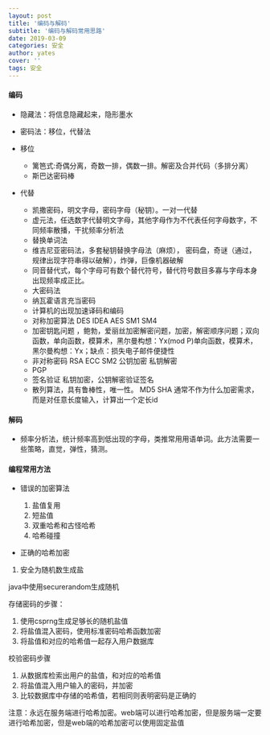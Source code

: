 ```yaml
---
layout: post
title: '编码与解码'
subtitle: '编码与解码常用思路'
date: 2019-03-09
categories: 安全
author: yates
cover: ''
tags: 安全
---
```

 
#### 编码

- 隐藏法：将信息隐藏起来，隐形墨水
- 密码法：移位，代替法

- 移位
    - 篱笆式:奇偶分离，奇数一排，偶数一排。解密及合并代码（多排分离）
    - 斯巴达密码棒
- 代替
    - 凯撒密码，明文字母，密码字母（秘钥）。一对一代替
    - 虚元法，任选数字代替明文字母，其他字母作为不代表任何字母数字，不同频率散播，干扰频率分析法 
    - 替换单词法
    - 维吉尼亚密码法，多套秘钥替换字母法（麻烦）， 密码盘，奇谜（通过，规律出现字符串得以破解），炸弹，巨像机器破解
    - 同音替代式，每个字母可有数个替代符号，替代符号数目多寡与字母本身出现频率成正比。
    - 大密码法
	- 纳瓦霍语言充当密码
	- 计算机的出现加速译码和编码
	- 对称加密算法 DES IDEA AES SM1 SM4
	- 加密钥匙问题 ，鲍勃，爱丽丝加密解密问题，加密，解密顺序问题；双向函数，单向函数，模算术，黑尔曼构想：Yx(mod P)单向函数，模算术，黑尔曼构想：Yx；缺点：损失电子邮件便捷性
	- 非对称密码 RSA ECC SM2 公钥加密 私钥解密
	- PGP 
	- 签名验证 私钥加密，公钥解密验证签名
	- 散列算法，具有鲁棒性，唯一性。 MD5 SHA 通常不作为什么加密需求，而是对任意长度输入，计算出一个定长id
    
#### 解码
	
- 频率分析法，统计频率高到低出现的字母，类推常用用语单词。此方法需要一些策略，直觉，弹性，猜测。

#### 编程常用方法

- 错误的加密算法
	1. 盐值复用
	2. 短盐值
	3. 双重哈希和古怪哈希
	4. 哈希碰撞
	
- 正确的哈希加密
1. 安全为随机数生成盐

java中使用securerandom生成随机


存储密码的步骤：
1. 使用csprng生成足够长的随机盐值
2. 将盐值混入密码，使用标准密码哈希函数加密
3. 将盐值和对应的哈希值一起存入用户数据库

校验密码步骤
1. 从数据库检索出用户的盐值，和对应的哈希值
2. 将盐值混入用户输入的密码，并加密
3. 比较数据库中存储的哈希值，若相同则表明密码是正确的

注意：永远在服务端进行哈希加密。web端可以进行哈希加密，但是服务端一定要进行哈希加密，但是web端的哈希加密可以使用固定盐值